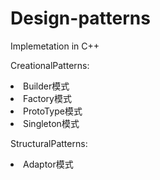 # Design-patterns
Implemetation in C++

CreationalPatterns:
<li>Builder模式</li>
<li>Factory模式</li>
<li>ProtoType模式</li>
<li>Singleton模式</li>

StructuralPatterns:
<li>Adaptor模式</li>

